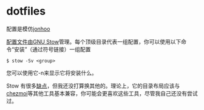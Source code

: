 # dotfiles

配置是模仿[jonhoo](https://github.com/jonhoo/configs?tab=readme-ov-file)

[配置文件由GNU Stow](https://www.gnu.org/software/stow/)管理。每个顶级目录代表一组配置，你可以使用以下命令“安装”（通过符号链接）一组配置
```
$ stow -Sv <group>
```
您可以使用它-n来显示它将安装什么。

Stow 有很多[缺点](https://github.com/aspiers/stow/issues/33)，但我还没打算换其他的。理论上，它的目录布局应该与[chezmoi](https://www.chezmoi.io/)等其他工具基本兼容，你可能会更喜欢这些工具，尽管我自己还没有尝试过。